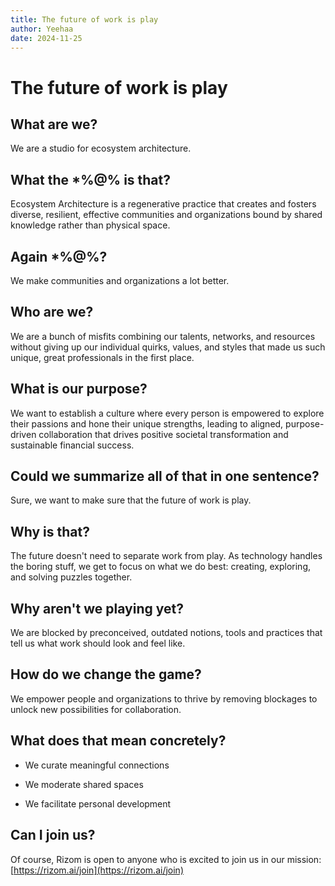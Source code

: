 ```yaml
---
title: The future of work is play
author: Yeehaa
date: 2024-11-25
---
```


# The future of work is play


## What are we? 


We are a studio for ecosystem architecture. 


## What the *%@% is that?


Ecosystem Architecture is a regenerative practice that creates and fosters diverse, resilient, effective communities and organizations bound by shared knowledge rather than physical space.


## Again *%@%?


We make communities and organizations a lot better.


## Who are we?


We are a bunch of misfits combining our talents, networks, and resources without giving up our individual quirks, values, and styles that made us such unique, great professionals in the first place.


## What is our purpose?


We want to establish a culture where every person is empowered to explore their passions and hone their unique strengths, leading to aligned, purpose-driven collaboration that drives positive societal transformation and sustainable financial success. 


## Could we summarize all of that in one sentence?


Sure, we want to make sure that the future of work is play.


## Why is that?


The future doesn't need to separate work from play. As technology handles the boring stuff, we get to focus on what we do best: creating, exploring, and solving puzzles together. 


## Why aren't we playing yet?


We are blocked by preconceived, outdated notions, tools and practices that tell us what work should look and feel like.


## How do we change the game?


We empower people and organizations to thrive by removing blockages to unlock new possibilities for collaboration.


## What does that mean concretely?


+ We curate meaningful connections

+ We moderate shared spaces 

+ We facilitate personal development


## Can I join us?


Of course, Rizom is open to anyone who is excited to join us in our mission: [https://rizom.ai/join](https://rizom.ai/join)

